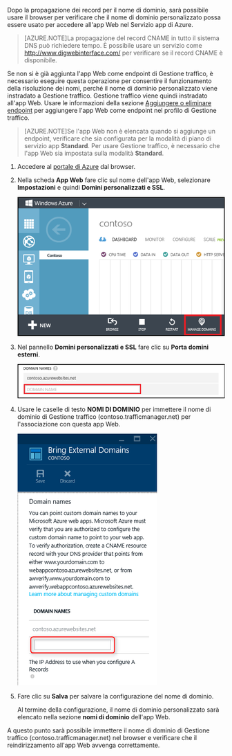 Dopo la propagazione dei record per il nome di dominio, sarà possibile usare il browser per verificare che il nome di dominio personalizzato possa essere usato per accedere all'app Web nel Servizio app di Azure.

> [AZURE.NOTE]La propagazione del record CNAME in tutto il sistema DNS può richiedere tempo. È possibile usare un servizio come <a href="http://www.digwebinterface.com/">http://www.digwebinterface.com/</a> per verificare se il record CNAME è disponibile.

Se non si è già aggiunta l'app Web come endpoint di Gestione traffico, è necessario eseguire questa operazione per consentire il funzionamento della risoluzione dei nomi, perché il nome di dominio personalizzato viene instradato a Gestione traffico. Gestione traffico viene quindi instradato all'app Web. Usare le informazioni della sezione [Aggiungere o eliminare endpoint](http://msdn.microsoft.com/library/windowsazure/hh744839.aspx) per aggiungere l'app Web come endpoint nel profilo di Gestione traffico.

> [AZURE.NOTE]Se l'app Web non è elencata quando si aggiunge un endpoint, verificare che sia configurata per la modalità di piano di servizio app **Standard**. Per usare Gestione traffico, è necessario che l'app Web sia impostata sulla modalità **Standard**.

1. Accedere al [portale di Azure](https://portal.azure.com) dal browser.

2. Nella scheda **App Web** fare clic sul nome dell'app Web, selezionare **Impostazioni** e quindi **Domini personalizzati e SSL**.

	![](./media/custom-dns-web-site/dncmntask-cname-6.png)

3. Nel pannello **Domini personalizzati e SSL** fare clic su **Porta domini esterni**.

	![](./media/custom-dns-web-site/dncmntask-cname-7.png)

4. Usare le caselle di testo **NOMI DI DOMINIO** per immettere il nome di dominio di Gestione traffico (contoso.trafficmanager.net) per l'associazione con questa app Web.

	![](./media/custom-dns-web-site/dncmntask-cname-8.png)

5. Fare clic su **Salva** per salvare la configurazione del nome di dominio.

	Al termine della configurazione, il nome di dominio personalizzato sarà elencato nella sezione **nomi di dominio** dell'app Web.

A questo punto sarà possibile immettere il nome di dominio di Gestione traffico (contoso.trafficmanager.net) nel browser e verificare che il reindirizzamento all'app Web avvenga correttamente.

<!---HONumber=July15_HO3-->